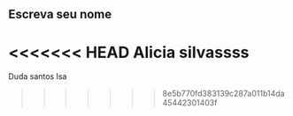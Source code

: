 ## Escreva seu nome
<<<<<<< HEAD
Alicia silvassss
=======
Duda santos
Isa
>>>>>>> 8e5b770fd383139c287a011b14da45442301403f
